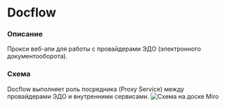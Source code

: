 # Docflow

### Описание
Прокси веб-апи для работы с провайдерами ЭДО (электронного документооборота).

### Схема
Docflow выполняет роль посредника (Proxy Service) между провайдерами ЭДО и внутренними сервисами.
![Схема на доске Miro](https://sun9-12.userapi.com/impg/iZtuI97fpvPDCEmr9wMslL3oVsqFqCy199ue9A/B0AA42s5SLE.jpg?size=794x569&quality=95&sign=4555573abb6ca0d0fd61df95a1bb4505&type=album)